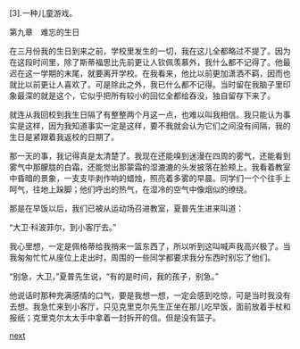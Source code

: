 
[3].一种儿童游戏。

第九章　难忘的生日

在三月份我的生日到来之前，学校里发生的一切，我在这儿全都略过不提了。因为在这段时间里，除了斯蒂福思比先前更让人钦佩羡慕外，我什么都不记得了。他最迟在这一学期的末尾，就要离开学校。在我看来，他比以前更加潇洒不羁，因而也就比以前更让人喜欢了。可是除此之外，我已什么都不记得。当时留在我脑子里印象最深的就是这个，它似乎把所有较小的回忆全都给吞没，独自留存下来了。

就连从我回校到我生日隔了有整整两个月这一点，也难以叫我相信。我只能认为事实是这样，因为我知道事实一定是这样，要不我就会认为它们之间没有间隔，我的生日是紧跟着我返校的日期了。

那一天的事，我记得真是太清楚了。我现在还能嗅到迷漫在四周的雾气，还能看到雾气中那朦胧的白霜，还能觉出那蒙霜的湿漉漉的头发披落在脸颊上。我看着教室中昏暗的景象，一支支毕剥作响的蜡烛，照亮着多雾的早晨。同学们一个个往手上呵气，往地上跺脚；他们呼出的热气，在湿冷的空气中像烟似的缭绕。

那是在早饭以后，我们已被从运动场召进教室，夏普先生进来叫道：

“大卫·科波菲尔，到小客厅去。”

我心里想，一定是佩格蒂给我捎来一篮东西了，所以听到这叫喊声我高兴极了。当我匆匆忙忙从座位上走出时，周围的一些同学都要求我分东西时别忘了他们。

“别急，大卫，”夏普先生说，“有的是时间，我的孩子，别急。”

他说话时那种充满感情的口气，要是我想一想，一定会感到吃惊，可是当时我没有去想。我急忙来到小客厅，只见克里克尔先生正坐在那儿吃早饭，面前放着手杖和报纸；克里克尔太太手中拿着一封拆开的信。但是没有篮子。

[next](page123)